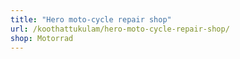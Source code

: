 ```yaml
---
title: "Hero moto-cycle repair shop"
url: /koothattukulam/hero-moto-cycle-repair-shop/
shop: Motorrad
---
```

